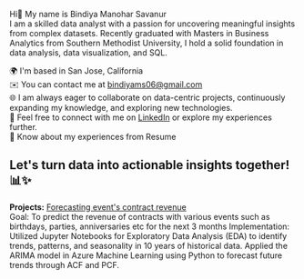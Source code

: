 Hi👋 My name is Bindiya Manohar Savanur  
I am a skilled data analyst with a passion for uncovering meaningful insights from complex datasets. Recently graduated with Masters in Business Analytics from Southern Methodist University, I hold a solid foundation in data analysis, data visualization, and SQL.

🌍  I'm based in San Jose, California  
✉️  You can contact me at bindiyams06@gmail.com  
🌐 I am always eager to collaborate on data-centric projects, continuously expanding my knowledge, and exploring new technologies.  
🤝  Feel free to connect with me on [LinkedIn](https://www.linkedin.com/in/bindiya-savanur06/) or explore my experiences further.  
📄 Know about my experiences from Resume  

Let's turn data into actionable insights together! 📊✨
---------------------------------------------------------------------------------------------------------------------------------  

**Projects:**
[Forecasting event's contract revenue](https://github.com/bindiyams06/revenue-forecast)  
Goal: To predict the revenue of contracts with various events such as birthdays, parties, anniversaries etc for the next 3 months
Implementation: Utilized Jupyter Notebooks for Exploratory Data Analysis (EDA) to identify trends, patterns, and seasonality in 10 years of historical data. Applied the ARIMA model in Azure Machine Learning using Python to forecast future trends through ACF and PCF.

